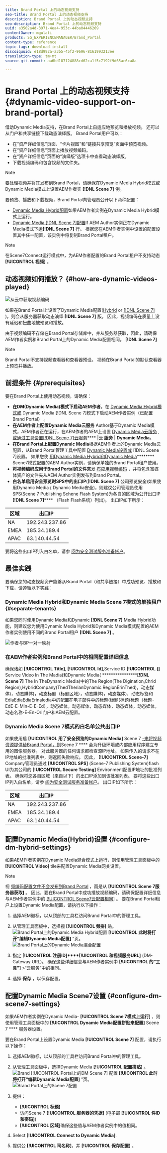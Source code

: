 ```yaml
---
title: Brand Portal 上的动态视频支持
seo-title: Brand Portal 上的动态视频支持
description: Brand Portal 上的动态视频支持
seo-description: Brand Portal 上的动态视频支持
uuid: a3502a4d-3971-4ea4-953c-44ba04446269
contentOwner: mgulati
products: SG_EXPERIENCEMANAGER/Brand_Portal
content-type: reference
topic-tags: download-install
discoiquuid: e18d992a-a3b5-45f2-9696-8161993213ee
translation-type: tm+mt
source-git-commit: aa6bd187124888cd62ca1f5c7192f9d65ac6ca8a

---
```



# Brand Portal 上的动态视频支持 {#dynamic-video-support-on-brand-portal}

借助Dynamic Media支持，在Brand Portal上自适应地预览和播放视频。 还可以从门户和共享链接下载动态演绎版。
Brand Portal用户可以：

* 在“资产详细信息”页面、“卡片视图”和“链接共享预览”页面中预览视频。
* 在“资产详细信息”页面上播放视频编码。
* 在“资产详细信息”页面的“演绎版”选项卡中查看动态演绎版。
* 下载视频编码和包含视频的文件夹。

>[!NOTE]
>
>要处理视频并将其发布到Brand Portal，请确保在Dynamic Media Hybrid模式或Dynamic Media模式上设置AEM作者实 **[!DNL Scene 7]** 例。

要预览、播放和下载视频，Brand Portal向管理员公开以下两种配置：

* [Dynamic Media Hybrid配置](#configure-dm-hybrid-settings)如果AEM作者实例在Dynamic Media Hybrid模式上运行。
* [Dynamic Media [!DNL Scene 7]配置](#configure-dm-scene7-settings)If AEM Author实例正在Dynamic Media模式下运&#x200B;**[!DNL Scene 7]** 行。
根据您在AEM作者实例中设置的配置设置其中任一配置，该实例中将复制Brand Portal租户。

>[!NOTE]
>
>在Scene7Connect运行模式中，为AEM作者配置的Brand Portal租户不支持动态 **[!UICONTROL 视频]** 。

## 动态视频如何播放？ {#how-are-dynamic-videos-played}

![从云中获取视频编码](assets/VideoEncodes.png)

如果在Brand Portal上设置了Dynamic Media配置([Hybrid](../using/dynamic-video-brand-portal.md#configure-dm-hybrid-settings) or [[!DNL Scene 7]](../using/dynamic-video-brand-portal.md#configure-dm-scene7-settings) )，则会从服务器获取动态演绎 **[!DNL Scene 7]** 版。 因此，视频编码在质量上没有延迟和扭曲地被预览和播放。

由于视频编码不存储在Brand Portal存储库中，并从服务器获取，因此，请确保AEM作者实例和Brand Portal上的Dynamic Media配置相同。 **[!DNL Scene 7]**

>[!NOTE]
>
>Brand Portal不支持视频查看器和查看器预设。 视频在Brand Portal的默认查看器上预览并播放。

## 前提条件 {#prerequisites}

要在Brand Portal上使用动态视频，请确保：

* **在DM(Dynamic Media)模式下启动AEM作者**，在 [Dynamic Media Hybrid模式或](https://helpx.adobe.com/experience-manager/6-5/assets/using/config-dynamic.html#EnablingDynamicMedia) Dynamic Media [!DNL Scene 7]模式下启动AEM作者实例（已配置Brand Portal） [](https://helpx.adobe.com/experience-manager/6-5/assets/using/config-dms7.html#EnablingDynamicMediainScene7mode)。
* **在AEM作者上配置Dynamic Media云服务** Author基于Dynamic Media模式，AEM作者正在运行，在AEM作者的AEM上设置 [Dynamic Media云服务](https://helpx.adobe.com/experience-manager/6-5/assets/using/config-dynamic.html#ConfiguringDynamicMediaCloudServices) , [或通过工具设置[!DNL Scene 7]云服务](https://helpx.adobe.com/experience-manager/6-5/assets/using/config-dms7.html#ConfiguringDynamicMediaCloudServices)**** |云 **服务** | **Dynamic Media**。
* **在Brand Portal上配置Dynamic Media**&#x200B;根据AEM作者上的Dynamic Media云配置，从Brand Portal管理工具中配置 [Dynamic Media设置或](#configure-dm-hybrid-settings)[](#configure-dm-scene7-settings) [!DNL Scene 7]设置。
如果您使 [用Dynamic Media Hybrid和Dynamic Media](#separate-tenants)******** Scene7模式配置的AEM Author实例，请确保单独的Brand Portal租户使用。
* **将视频编码应用于Brand Portal的文件夹**&#x200B;发 [布应用视频编码](https://helpx.adobe.com/experience-manager/6-5/assets/using/video-profiles.html) ，并将包含富媒体资产的文件夹从AEM Author实例发布到Brand Portal。
* **白名单启用安全预览时SPS中的出口IP**(**[!DNL Scene 7]** 公司预览安全)如果使用Dynamic Media [(](https://docs.adobe.com/content/help/en/dynamic-media-classic/using/upload-publish/testing-assets-making-them-public.html) Dynamic Media安全)，则建议公司管理员使用SPS(Scene 7 Publishing Schene Flash System)为各自的区域为公开出口IP **[!DNL Scene 7]**[](https://docs.adobe.com/content/help/en/dynamic-media-classic/using/upload-publish/testing-assets-making-them-public.html#testing-the-secure-testing-service)**** （Flash Flash系统）列出)。
出口IP如下所示：

| **区域** | **出口IP** |
|--- |--- |
| NA | 192.243.237.86 |
| EMEA | 185.34.189.4 |
| APAC | 63.140.44.54 |

要将这些出口IP列入白名单，请参 [阅为安全测试服务准备帐户](https://docs.adobe.com/content/help/en/dynamic-media-classic/using/upload-publish/testing-assets-making-them-public.html#testing-the-secure-testing-service)。

## 最佳实践

要确保您的动态视频资产能够从Brand Portal（和共享链接）中成功预览、播放和下载，请遵循以下实践：

### Dynamic Media Hybrid和Dynamic Media Scene 7模式的单独租户 {#separate-tenants}

如果您同时使用Dynamic Media和Dynamic **[!DNL Scene 7]** Media Hybrid功能，则建议您为使用Dynamic Media Hybrid和Dynamic Media模式配置的AEM作者实例使用不同的Brand Portal租户 **[!DNL Scene 7]** 。<br />

![作者与BP一对一映射](assets/BPDynamicMedia.png)

### 在AEM作者实例和Brand Portal中的相同配置详细信息

确保诸如 **[!UICONTROL Title]**, **[!UICONTROL Id]**,Service ID **[!UICONTROL (]** Service Video In The Madia)和Dynamic Media( **********************[!DNL Scene 7]****** The In TheDynamic Media)中的The Region(The Digination,Chrid Region),HybridCompany(ThedTherianDynamic RegionErinThed)，动态媒体)，动态媒体)，动态标题（标题区域），动态媒体)，动态媒体)，动态标签和EdiaEdiaEdiaErinaledia中的配置在电子邮件中的标题(标题(标题(标题（标题-EdE-E-Min-E-E-Ed），动态媒体，动态媒体，动态媒体，动态媒体，动态媒体，动态名称-E-En-Ori门户和AEM云配置。

### Dynamic Media Scene 7模式的白名单公共出口IP

如果使用启 **[!UICONTROL 用了安全预览的Dynamic Media]** Scene 7 [-来将视频资源提供给Brand Portal，则](https://docs.adobe.com/content/help/en/dynamic-media-classic/using/upload-publish/testing-assets-making-them-public.html)Scene 7 **** 会为升级环境或内部应用程序建立专用的图像服务器。 对此服务器的任何请求都检查源IP地址。 如果传入的请求不在IP地址的批准列表中，则返回失败响应。
因此， **[!UICONTROL Scene-7]** Company管理员通过 **[!UICONTROL SPS]** (Scene-7 Publishing System)flash UI为其公司的 **[!UICONTROL Secure Testing]** Environment配置IP地址的批准列表。 确保将您各自区域（来自以下）的出口IP添加到该批准列表。
要将这些出口IP列入白名单，请参 [阅为安全测试服务准备帐户](https://docs.adobe.com/content/help/en/dynamic-media-classic/using/upload-publish/testing-assets-making-them-public.html#testing-the-secure-testing-service)。
出口IP如下所示：

| **区域** | **出口IP** |
|--- |--- |
| NA | 192.243.237.86 |
| EMEA | 185.34.189.4 |
| APAC | 63.140.44.54 |

## 配置Dynamic Media(Hybrid)设置 {#configure-dm-hybrid-settings}

如果AEM作者实例在Dynamic Media混合模式上运行，则使用管理工具面板中的 **[!UICONTROL Video]** tile来配置Dynamic Media网关设置。
>[!NOTE]
>
>视 [频编码配置文件不会发布到Brand Portal](https://helpx.adobe.com/experience-manager/6-5/assets/using/video-profiles.html) ，而是从 **[!UICONTROL Scene 7服务器获取]** 。 因此，要在Brand Portal中成功播放视频编码，请确保配置详细信息与AEM作者实例中的 [[!UICONTROL Scene7云配置相同]](https://helpx.adobe.com/experience-manager/6-5/assets/using/config-dms7.html#ConfiguringDynamicMediaCloudServices) 。
要在Brand Portal租户上设置Dynamic Media配置，请执行以下操作：

1. 选择AEM徽标，以从顶部的工具栏访问Brand Portal中的管理工具。

2. 从管理工具面板中，选择视 **[!UICONTROL 频拼]** 贴。<br />
   ![Brand Portal上的Dynamic Media Hybrid配置](assets/DMHybrid-Video.png)
   **[!UICONTROL 此时将打开“编辑Dynamic Media配置]** ”页。<br />
   ![Brand Portal上的Dynamic Media混合配置](assets/edit-dynamic-media-config.png)

3. 指定 **[!UICONTROL 注册ID]****[!UICONTROL 和视频服务URL]** (DM-Gateway URL)。 确保这些详细信息与AEM作者实例中 **[!UICONTROL 的“工具”]** >“云服务”中的相同。

4. 选择 **保存** ，以保存配置。

## 配置Dynamic Media Scene7设置 {#configure-dm-scene7-settings}

如果AEM作者实例在Dynamic Media- **[!UICONTROL Scene 7模式上运行]** ，则使用管理工具面板中的 **[!UICONTROL Dynamic Media配置拼贴来配置]** Scene 7 **** 服务器设置。

要在Brand Portal上设置Dynamic Media **[!UICONTROL Scene 7]** 配置，请执行以下操作：

1. 选择AEM徽标，以从顶部的工具栏访问Brand Portal中的管理工具。

2. 从管理工具面板中，选择Dynamic Media **[!UICONTROL 配置拼贴]** 。<br />
   ![Brand [!UICONTROL Portal上的DM Scene 7] 配置](assets/DMS7-Tile.png)
   **[!UICONTROL 此时将打开“编辑Dynamic Media配置]** ”页。<br />
   ![Brand Portal上的Scene 7配置](assets/S7Config.png)

3. 提供：
   * **[!UICONTROL 标题]**
   * 访问Scene 7 **[!UICONTROL 服务器的凭据]** (电子邮 **[!UICONTROL 件ID和密码]**)
   * **[!UICONTROL 区域]**&#x200B;确保这些值与AEM作者实例中的值相同。

4. Select **[!UICONTROL Connect to Dynamic Media]**.

5. 提供公 **[!UICONTROL 司名称]**，并 **[!UICONTROL 保存配置]** 。
